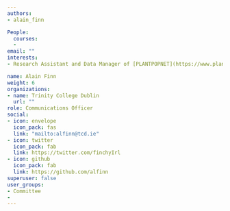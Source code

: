 ```yaml
---
authors:
- alain_finn

People: 
  courses:
  - 
email: ""
interests: 
- Research Assistant and Data Manager of [PLANTPOPNET](https://www.plantpopnet.com/) 

name: Alain Finn
weight: 6
organizations:
- name: Trinity College Dublin
  url: ""
role: Communications Officer
social:
- icon: envelope
  icon_pack: fas
  link: "mailto:alfinn@tcd.ie"
- icon: twitter
  icon_pack: fab
  link: https://twitter.com/finchyIrl
- icon: github
  icon_pack: fab
  link: https://github.com/alfinn
superuser: false
user_groups:
- Committee
- 
---
```


